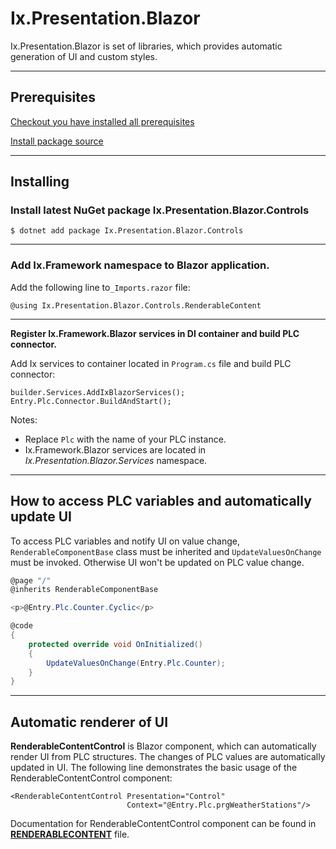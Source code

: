 # Ix.Presentation.Blazor

Ix.Presentation.Blazor is set of libraries, which provides automatic generation of UI and custom styles.  


---

## Prerequisites

[Checkout you have installed all prerequisites](~/index.md#prerequisites)

[Install package source](~/index.md#add-package-source)

 ---
## Installing


### **Install latest NuGet package Ix.Presentation.Blazor.Controls**



~~~
$ dotnet add package Ix.Presentation.Blazor.Controls 
~~~

---
### **Add Ix.Framework namespace to Blazor application.**


Add the following line to`_Imports.razor` file:

```
@using Ix.Presentation.Blazor.Controls.RenderableContent
```
- - -
**Register Ix.Framework.Blazor services in DI container and build PLC connector.**

Add Ix services to container located in `Program.cs` file and build PLC connector:

```
builder.Services.AddIxBlazorServices();
Entry.Plc.Connector.BuildAndStart();
```

Notes: 
- Replace `Plc` with the name of your PLC instance.
- Ix.Framework.Blazor services are located in *Ix.Presentation.Blazor.Services* namespace.

---
## How to access PLC variables and automatically update UI

To access PLC variables and notify UI on value change, `RenderableComponentBase` class must be inherited and `UpdateValuesOnChange` must be invoked. Otherwise UI won't be updated on PLC value change. 


```C#
@page "/"
@inherits RenderableComponentBase

<p>@Entry.Plc.Counter.Cyclic</p>

@code
{       
    protected override void OnInitialized()
    {
        UpdateValuesOnChange(Entry.Plc.Counter);
    }
}
```
 

---

## Automatic renderer of UI

**RenderableContentControl** is Blazor component, which can automatically render UI from PLC structures. The changes of PLC values are automatically updated in UI.
The following line demonstrates the basic usage of the RenderableContentControl component:

```
<RenderableContentControl Presentation="Control"
                          Context="@Entry.Plc.prgWeatherStations"/>
```

Documentation for RenderableContentControl component can be found in **[RENDERABLECONTENT](RENDERABLECONTENT.md)** file.


